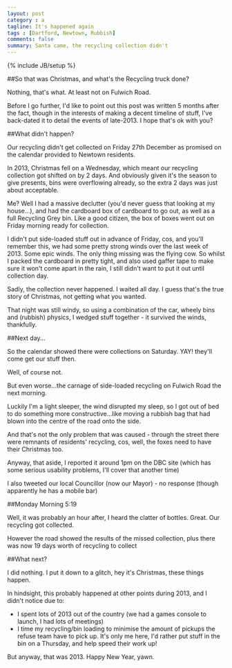```yaml
---
layout: post
category : a
tagline: It's happened again
tags : [Dartford, Newtown, Rubbish]
comments: false
summary: Santa came, the recycling collection didn't
---
```


{% include JB/setup %}

##So that was Christmas, and what's the Recycling truck done?

Nothing, that's what. At least not on Fulwich Road.

Before I go further, I'd like to point out this post was written 5 months after the fact, though in the interests of making a decent timeline of stuff, I've back-dated it to detail the events of late-2013. I hope that's ok with you?

##What didn't happen?

Our recycling didn't get collected on Friday 27th December as promised on the calendar provided to Newtown residents.

In 2013, Christmas fell on a Wednesday, which meant our recycling collection got shifted on by 2 days.  And obviously given it's the season to give presents, bins were overflowing already, so the extra 2 days was just about acceptable.

Me? Well I had a massive declutter (you'd never guess that looking at my house...), and had the cardboard box of cardboard to go out, as well as a full Recycling Grey bin.  Like a good citizen, the box of boxes went out on Friday morning ready for collection.

I didn't put side-loaded stuff out in advance of Friday, cos, and you'll remember this, we had some pretty strong winds over the last week of 2013. Some epic winds. The only thing missing was the flying cow. So whilst I packed the cardboard in pretty tight, and also used gaffer tape to make sure it won't come apart in the rain, I still didn't want to put it out until collection day.

Sadly, the collection never happened. I waited all day. I guess that's the true story of Christmas, not getting what you wanted.

That night was still windy, so using a combination of the car, wheely bins and (rubbish) physics, I wedged stuff together - it survived the winds, thankfully.

##Next day...

So the calendar showed there were collections on Saturday. YAY! they'll come get our stuff then.

Well, of course not.

But even worse...the carnage of side-loaded recycling on Fulwich Road the next morning.

Luckily I'm a light sleeper, the wind disrupted my sleep, so I got out of bed to do something more constructive...like moving a rubbish bag that had blown into the centre of the road onto the side.

And that's not the only problem that was caused - through the street there were remnants of residents' recycling, cos, well, the foxes need to have their Christmas too.

Anyway, that aside, I reported it around 1pm on the DBC site (which has some serious usability problems, I'll cover that another time)

I also tweeted our local Councillor (now our Mayor) - no response (though apparently he has a mobile bar)

##Monday Morning 5:19

Well, it was probably an hour after, I heard the clatter of bottles. Great. Our recycling got collected.

However the road showed the results of the missed collection, plus there was now 19 days worth of recycling to collect

##What next?

I did nothing. I put it down to a glitch, hey it's Christmas, these things happen.

In hindsight, this probably happened at other points during 2013, and I didn't notice due to:

* I spent lots of 2013 out of the country (we had a games console to launch, I had lots of meetings)
* I time my recycling/bin loading to minimise the amount of pickups the refuse team have to pick up. It's only me here, I'd rather put stuff in the bin on a Thursday, and help speed their work up!

But anyway, that was 2013. Happy New Year, yawn.
